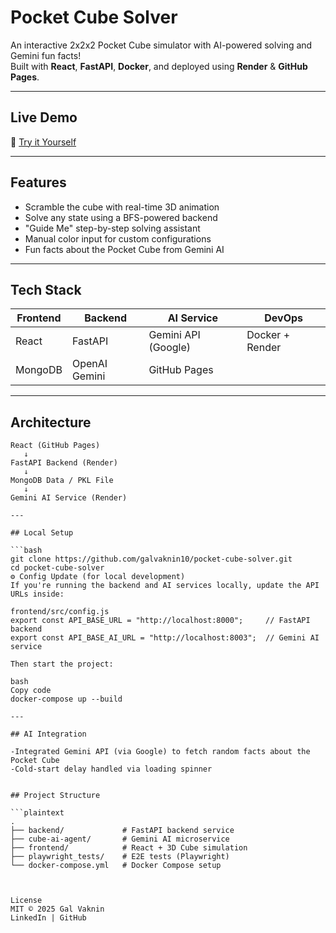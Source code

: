 # Pocket Cube Solver 

An interactive 2x2x2 Pocket Cube simulator with AI-powered solving and Gemini fun facts!  
Built with **React**, **FastAPI**, **Docker**, and deployed using **Render** & **GitHub Pages**.

---

## Live Demo

🔗 [Try it Yourself](https://galvaknin10.github.io/pocket-cube-solver)

---

## Features

- Scramble the cube with real-time 3D animation
- Solve any state using a BFS-powered backend
- "Guide Me" step-by-step solving assistant
- Manual color input for custom configurations
- Fun facts about the Pocket Cube from Gemini AI

---

## Tech Stack

| Frontend  | Backend | AI Service      | DevOps         |
|-----------|---------|------------------|----------------|
| React     | FastAPI | Gemini API (Google) | Docker + Render |
| MongoDB | OpenAI Gemini | GitHub Pages   |

---

## Architecture

```plaintext
React (GitHub Pages)
   ↓
FastAPI Backend (Render)
   ↓
MongoDB Data / PKL File
   ↓
Gemini AI Service (Render)

---

## Local Setup

```bash
git clone https://github.com/galvaknin10/pocket-cube-solver.git
cd pocket-cube-solver
⚙️ Config Update (for local development)
If you're running the backend and AI services locally, update the API URLs inside:

frontend/src/config.js
export const API_BASE_URL = "http://localhost:8000";     // FastAPI backend
export const API_BASE_AI_URL = "http://localhost:8003";  // Gemini AI service

Then start the project:

bash
Copy code
docker-compose up --build

---

## AI Integration

-Integrated Gemini API (via Google) to fetch random facts about the Pocket Cube
-Cold-start delay handled via loading spinner


## Project Structure

```plaintext
.
├── backend/             # FastAPI backend service
├── cube-ai-agent/       # Gemini AI microservice
├── frontend/            # React + 3D Cube simulation
├── playwright_tests/    # E2E tests (Playwright)
└── docker-compose.yml   # Docker Compose setup



License
MIT © 2025 Gal Vaknin
LinkedIn | GitHub